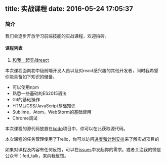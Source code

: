 title: 实战课程
date: 2016-05-24 17:05:37
---
### 简介

我们会逐步开放学习前端技能的实战课程，欢迎拍砖。


#### 课程列表

1.	[和我一起实战react](https://www.gitbook.com/book/icepy/follow-react/details)

本次课程面向初中级前端开发人员以及对react感兴趣的其他开发者，同时我希望你能具备如下知识的储备。

*	可以使用npm
*	熟悉一些基础的ES2015语法
*	Git的基础操作
*	HTML/CSS/JavaScript基础知识
*	Sublime，Atom，WebStorm的基础使用
*	Chrome调试

本次课程的源代码放置在[kodo](https://github.com/mulgore/kodo)项目中，你可以在此获取源代码。

本次课程的任务管理使用了Trello，你可以访问[进度和计划安排](https://trello.com/b/L6ohrKhq)来了解实战项目的
	
如果对课程及内容有任何反馈，可以在[issues](https://github.com/mulgore/kodo/issues)中发起你的需求。或者关注我的微信公众号：fed_talk，来向我反馈。
